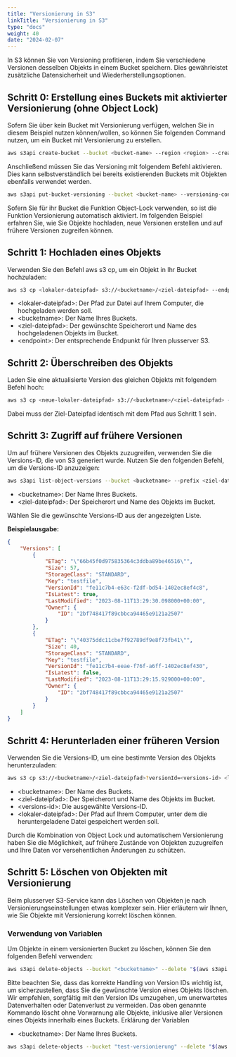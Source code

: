 ```yaml
---
title: "Versionierung in S3"
linkTitle: "Versionierung in S3"
type: "docs"
weight: 40
date: "2024-02-07"
---
```


In S3 können Sie von Versioning profitieren, indem Sie verschiedene Versionen desselben Objekts in einem Bucket speichern. Dies gewährleistet zusätzliche Datensicherheit und Wiederherstellungsoptionen.

## Schritt 0: Erstellung eines Buckets mit aktivierter Versionierung (ohne Object Lock)

Sofern Sie über kein Bucket mit Versionierung verfügen, welchen Sie in diesem Beispiel nutzen können/wollen, so können Sie folgenden Command nutzen, um ein Bucket mit Versionierung zu erstellen.

```bash
aws s3api create-bucket --bucket <bucket-name> --region <region> --create-bucket-configuration LocationConstraint=<region> --endpoint-url=https://<endpoint>
```

Anschließend müssen Sie das Versioning mit folgendem Befehl aktivieren. Dies kann selbstverständlich bei bereits existierenden Buckets mit Objekten ebenfalls verwendet werden.

```bash
aws s3api put-bucket-versioning --bucket <bucket-name> --versioning-configuration Status=Enabled --endpoint-url=https://<endpoint>
```

Sofern Sie für ihr Bucket die Funktion Object-Lock verwenden, so ist die Funktion Versionierung automatisch aktiviert. Im folgenden Beispiel erfahren Sie, wie Sie Objekte hochladen, neue Versionen erstellen und auf frühere Versionen zugreifen können.

## Schritt 1: Hochladen eines Objekts

Verwenden Sie den Befehl aws s3 cp, um ein Objekt in Ihr Bucket hochzuladen:

```bash
aws s3 cp <lokaler-dateipfad> s3://<bucketname>/<ziel-dateipfad> --endpoint-url=https://<endpoint>
```

- \<lokaler-dateipfad>: Der Pfad zur Datei auf Ihrem Computer, die hochgeladen werden soll.
- \<bucketname>: Der Name Ihres Buckets.
- \<ziel-dateipfad>: Der gewünschte Speicherort und Name des hochgeladenen Objekts im Bucket.
- \<endpoint>: Der entsprechende Endpunkt für Ihren plusserver S3.

## Schritt 2: Überschreiben des Objekts

Laden Sie eine aktualisierte Version des gleichen Objekts mit folgendem Befehl hoch:

```bash
aws s3 cp <neue-lokaler-dateipfad> s3://<bucketname>/<ziel-dateipfad> --endpoint-url=https://<endpoint>
```

Dabei muss der Ziel-Dateipfad identisch mit dem Pfad aus Schritt 1 sein.

## Schritt 3: Zugriff auf frühere Versionen

Um auf frühere Versionen des Objekts zuzugreifen, verwenden Sie die Versions-ID, die von S3 generiert wurde. Nutzen Sie den folgenden Befehl, um die Versions-ID anzuzeigen:

```bash
aws s3api list-object-versions --bucket <bucketname> --prefix <ziel-dateipfad> --endpoint-url=https://<endpoint>
```

- \<bucketname>: Der Name Ihres Buckets.
- \<ziel-dateipfad>: Der Speicherort und Name des Objekts im Bucket.

Wählen Sie die gewünschte Versions-ID aus der angezeigten Liste.

**Beispielausgabe:**

```json
{
    "Versions": [
        {
            "ETag": "\"66b45f0d975835364c3ddba89be46516\"",
            "Size": 57,
            "StorageClass": "STANDARD",
            "Key": "testfile",
            "VersionId": "fe11c7b4-e63c-f2df-bd54-1402ec8ef4c8",
            "IsLatest": true,
            "LastModified": "2023-08-11T13:29:30.098000+00:00",
            "Owner": {
                "ID": "2bf748417f89cbbca94465e9121a2507"
            }
        },
        {
            "ETag": "\"40375ddc11cbe7f92789df9e8f73fb41\"",
            "Size": 40,
            "StorageClass": "STANDARD",
            "Key": "testfile",
            "VersionId": "fe11c7b4-eeae-f76f-a6ff-1402ec8ef430",
            "IsLatest": false,
            "LastModified": "2023-08-11T13:29:15.929000+00:00",
            "Owner": {
                "ID": "2bf748417f89cbbca94465e9121a2507"
            }
        }
    ]
}
```

## Schritt 4: Herunterladen einer früheren Version

Verwenden Sie die Versions-ID, um eine bestimmte Version des Objekts herunterzuladen:

```bash
aws s3 cp s3://<bucketname>/<ziel-dateipfad>?versionId=<versions-id> <lokaler-dateipfad> --endpoint-url=https://<endpoint>
```

- \<bucketname>: Der Name des Buckets.
- \<ziel-dateipfad>: Der Speicherort und Name des Objekts im Bucket.
- \<versions-id>: Die ausgewählte Versions-ID.
- \<lokaler-dateipfad>: Der Pfad auf Ihrem Computer, unter dem die heruntergeladene Datei gespeichert werden soll.

Durch die Kombination von Object Lock und automatischem Versionierung haben Sie die Möglichkeit, auf frühere Zustände von Objekten zuzugreifen und Ihre Daten vor versehentlichen Änderungen zu schützen.

## Schritt 5: Löschen von Objekten mit Versionierung

Beim plusserver S3-Service kann das Löschen von Objekten je nach Versionierungseinstellungen etwas komplexer sein. Hier erläutern wir Ihnen, wie Sie Objekte mit Versionierung korrekt löschen können.

### Verwendung von Variablen

Um Objekte in einem versionierten Bucket zu löschen, können Sie den folgenden Befehl verwenden:

```bash
aws s3api delete-objects --bucket "<bucketname>" --delete "$(aws s3api list-object-versions --bucket "<bucketname>" --output=json | jq '{Objects: [.Versions[] | {Key: .Key, VersionId: .VersionId}], Quiet: false}')"
```

Bitte beachten Sie, dass das korrekte Handling von Version IDs wichtig ist, um sicherzustellen, dass Sie die gewünschte Version eines Objekts löschen. Wir empfehlen, sorgfältig mit den Version IDs umzugehen, um unerwartetes Datenverhalten oder Datenverlust zu vermeiden. Das oben genannte Kommando löscht ohne Vorwarnung alle Objekte, inklusive aller Versionen eines Objekts innerhalb eines Buckets.
Erklärung der Variablen

- \<bucketname>: Der Name Ihres Buckets.

```bash
aws s3api delete-objects --bucket "test-versionierung" --delete "$(aws s3api list-object-versions --bucket "test-versionierung" --output=json | jq '{Objects: [.Versions[] | {Key: .Key, VersionId: .VersionId}], Quiet: false}')"
```
